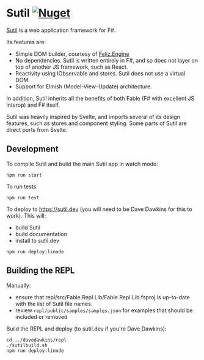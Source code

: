 # Sutil [![Nuget](https://img.shields.io/nuget/v/Sutil.svg?maxAge=0&colorB=brightgreen)](https://www.nuget.org/packages/Sutil)

[Sutil](https://sutil.dev) is a web application framework for F#.

Its features are:

- Simple DOM builder, courtesy of [Feliz.Engine](https://github.com/alfonsogarciacaro/Feliz.Engine)
- No dependencies. Sutil is written entirely in F#, and so does not layer on top of another JS framework, such as React.
- Reactivity using IObservable and stores. Sutil does not use a virtual DOM.
- Support for Elmish (Model-View-Update) architecture.

In addition, Sutil inherits all the benefits of both Fable (F# with excellent JS interop) and F# itself.

Sutil was heavily inspired by Svelte, and imports several of its design features, such as stores and component styling. Some parts of Sutil are direct ports from Svelte.

## Development

To compile Sutil and build the main Sutil app in watch mode:

```shell
npm run start
```

To run tests:

```shell
npm run test
```

To deploy to https://sutil.dev (you will need to be Dave Dawkins for this to work). This will:
- build Sutil
- build documentation
- install to sutil.dev

```shell
npm run deploy:linode
```

## Building the REPL

Manually:

- ensure that repl/src/Fable.Repl.Lib/Fable.Repl.Lib.fsproj is up-to-date with the list of Sutil file names.
- review `repl/public/samples/samples.json` for examples that should be included or removed

Build the REPL and deploy (to sutil.dev if you're Dave Dawkins):

```shell
cd ../davedawkins/repl
./sutilbuild.sh
npm run deploy:linode
```


